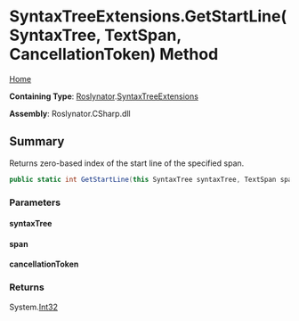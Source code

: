 # SyntaxTreeExtensions\.GetStartLine\(SyntaxTree, TextSpan, CancellationToken\) Method

[Home](../../../README.md)

**Containing Type**: [Roslynator](../../README.md)\.[SyntaxTreeExtensions](../README.md)

**Assembly**: Roslynator\.CSharp\.dll

## Summary

Returns zero\-based index of the start line of the specified span\.

```csharp
public static int GetStartLine(this SyntaxTree syntaxTree, TextSpan span, CancellationToken cancellationToken = default(CancellationToken))
```

### Parameters

#### syntaxTree

#### span

#### cancellationToken

### Returns

System\.[Int32](https://docs.microsoft.com/en-us/dotnet/api/system.int32)

